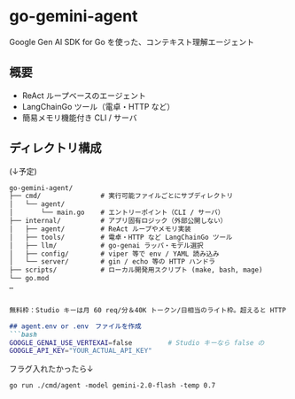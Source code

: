 # go-gemini-agent

Google Gen AI SDK for Go を使った、コンテキスト理解エージェント

## 概要

- ReAct ループベースのエージェント  
- LangChainGo ツール（電卓・HTTP など）  
- 簡易メモリ機能付き CLI / サーバ

## ディレクトリ構成
(↓予定)
```markdown
go-gemini-agent/
├── cmd/               # 実行可能ファイルごとにサブディレクトリ
│   └── agent/
│       └── main.go    # エントリーポイント（CLI / サーバ）
├── internal/          # アプリ固有ロジック（外部公開しない）
│   ├── agent/         # ReAct ループやメモリ実装
│   ├── tools/         # 電卓・HTTP など LangChainGo ツール
│   ├── llm/           # go-genai ラッパ・モデル選択
│   ├── config/        # viper 等で env / YAML 読み込み
│   └── server/        # gin / echo 等の HTTP ハンドラ
├── scripts/           # ローカル開発用スクリプト (make, bash, mage)
└── go.mod
…


無料枠：Studio キーは月 60 req/分＆40K トークン/日相当のライト枠。超えると HTTP 429。課金したい場合は Vertex AI に移行。

## agent.env or .env　ファイルを作成
```bash
GOOGLE_GENAI_USE_VERTEXAI=false         # Studio キーなら false の
GOOGLE_API_KEY="YOUR_ACTUAL_API_KEY" 
```

フラグ入れたかったら↓
```
go run ./cmd/agent -model gemini-2.0-flash -temp 0.7
```